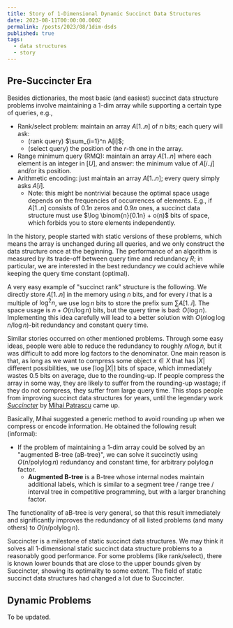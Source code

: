 ```yaml
---
title: Story of 1-Dimensional Dynamic Succinct Data Structures
date: 2023-08-11T00:00:00.000Z
permalink: /posts/2023/08/1dim-dsds
published: true
tags:
  - data structures
  - story
---
```


## Pre-Succincter Era

Besides dictionaries, the most basic (and easiest) succinct data structure problems involve maintaining a 1-dim array while supporting a certain type of queries, e.g.,
- Rank/select problem: maintain an array $A[1..n]$ of $n$ bits; each query will ask:
  - (rank query) $\sum_{i=1}^n A[i]$;
  - (select query) the position of the $r$-th one in the array.
- Range minimum query (RMQ): maintain an array $A[1..n]$ where each element is an integer in $[U]$, and answer: the minimum value of $A[i..j]$ and/or its position.
- Arithmetic encoding: just maintain an array $A[1..n]$; every query simply asks $A[i]$.
  - Note: this might be nontrivial because the optimal space usage depends on the frequencies of occurrences of elements. E.g., if $A[1..n]$ consists of $0.1n$ zeros and $0.9n$ ones, a succinct data structure must use $\log \binom{n}{0.1n} + o(n)$ bits of space, which forbids you to store elements independently.

In the history, people started with static versions of these problems, which means the array is unchanged during all queries, and we only construct the data structure once at the beginning. The performance of an algorithm is measured by its trade-off between query time and redundancy $R$; in particular, we are interested in the best redundancy we could achieve while keeping the query time constant (optimal).

A very easy example of "succinct rank" structure is the following. We directly store $A[1..n]$ in the memory using $n$ bits, and for every $i$ that is a multiple of $\log^2 n$, we use $\log n$ bits to store the prefix sum $\sum A[1..i]$. The space usage is $n + O(n / \log n)$ bits, but the query time is bad: $O(\log n)$. Implementing this idea carefully will lead to a better solution with $O(n \log \log n / \log n)$-bit redundancy and constant query time.

Similar stories occurred on other mentioned problems. Through some easy ideas, people were able to reduce the redundancy to roughly $n / \log n$, but it was difficult to add more log factors to the denominator. One main reason is that, as long as we want to compress some object $x \in X$ that has $|X|$ different possibilities, we use $\lceil \log |X| \rceil$ bits of space, which immediately wastes 0.5 bits on average, due to the rounding-up. If people compress the array in some way, they are likely to suffer from the rounding-up wastage; if they do not compress, they suffer from large query time. This stops people from improving succinct data structures for years, until the legendary work [_Succincter_](https://doi.org/10.1109/FOCS.2008.83) by [Mihai Patrascu](https://people.csail.mit.edu/mip/) came up.

Basically, Mihai suggested a generic method to avoid rounding up when we compress or encode information. He obtained the following result (informal):
- If the problem of maintaining a 1-dim array could be solved by an "augmented B-tree (aB-tree)", we can solve it succinctly using $O(n / \text{poly} \log n)$ redundancy and constant time, for arbitrary $\text{poly} \log n$ factor.
  - **Augmented B-tree** is a B-tree whose internal nodes maintain additional labels, which is similar to a segment tree / range tree / interval tree in competitive programming, but with a larger branching factor.

The functionality of aB-tree is very general, so that this result immediately and significantly improves the redundancy of all listed problems (and many others) to $O(n / \text{poly} \log n)$.

Succincter is a milestone of static succinct data structures. We may think it solves all 1-dimensional static succinct data structure problems to a reasonably good performance. For some problems (like rank/select), there is known lower bounds that are close to the upper bounds given by Succincter, showing its optimality to some extent. The field of static succinct data structures had changed a lot due to Succincter.

## Dynamic Problems

To be updated.

